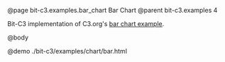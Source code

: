 @page bit-c3.examples.bar_chart Bar Chart
@parent bit-c3.examples 4

Bit-C3 implementation of C3.org's [bar chart example](http://c3js.org/samples/chart_bar.html).

@body

@demo ./bit-c3/examples/chart/bar.html